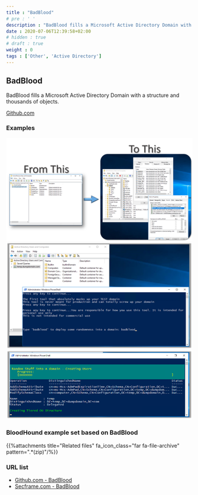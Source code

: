 ```yaml
---
title : "BadBlood"
# pre : ' '
description : "BadBlood fills a Microsoft Active Directory Domain with a structure and thousands of objects."
date : 2020-07-06T12:39:58+02:00
# hidden : true
# draft : true
weight : 0
tags : ['Other', 'Active Directory']
---
```


## BadBlood

BadBlood fills a Microsoft Active Directory Domain with a structure and thousands of objects.

[Github.com](https://github.com/davidprowe/BadBlood)

### Examples

![Example](images/example1.png)
![Example](images/example2.png)
![Example](images/example3.png)

### BloodHound example set based on BadBlood

{{%attachments title="Related files" fa_icon_class="far fa-file-archive" pattern=".*(zip)"/%}}

### URL list

* [Github.com - BadBlood](https://github.com/davidprowe/BadBlood)
* [Secframe.com - BadBlood](https://www.secframe.com/badblood/)
